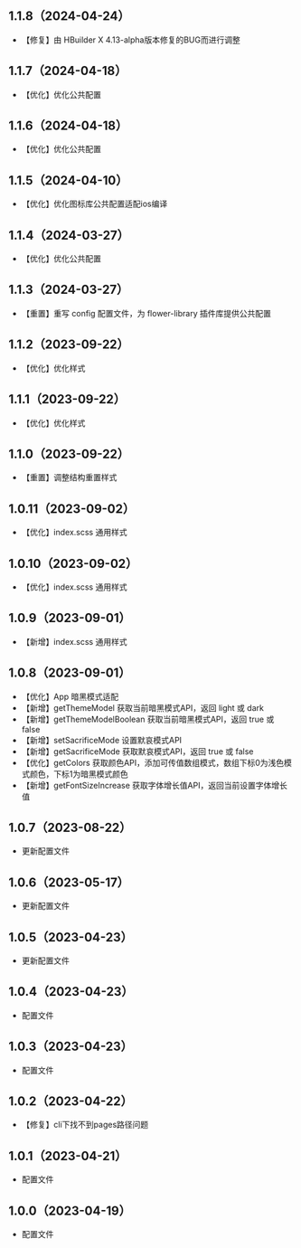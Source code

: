 ## 1.1.8（2024-04-24）
- 【修复】由 HBuilder X 4.13-alpha版本修复的BUG而进行调整
## 1.1.7（2024-04-18）
- 【优化】优化公共配置
## 1.1.6（2024-04-18）
- 【优化】优化公共配置
## 1.1.5（2024-04-10）
- 【优化】优化图标库公共配置适配ios编译
## 1.1.4（2024-03-27）
- 【优化】优化公共配置
## 1.1.3（2024-03-27）
- 【重置】重写 config 配置文件，为 flower-library 插件库提供公共配置
## 1.1.2（2023-09-22）
- 【优化】优化样式
## 1.1.1（2023-09-22）
- 【优化】优化样式
## 1.1.0（2023-09-22）
- 【重置】调整结构重置样式
## 1.0.11（2023-09-02）
- 【优化】index.scss 通用样式
## 1.0.10（2023-09-02）
- 【优化】index.scss 通用样式
## 1.0.9（2023-09-01）
- 【新增】index.scss 通用样式
## 1.0.8（2023-09-01）
- 【优化】App 暗黑模式适配
- 【新增】getThemeModel 获取当前暗黑模式API，返回 light 或 dark
- 【新增】getThemeModelBoolean 获取当前暗黑模式API，返回 true 或 false
- 【新增】setSacrificeMode 设置默哀模式API
- 【新增】getSacrificeMode 获取默哀模式API，返回 true 或 false 
- 【优化】getColors 获取颜色API，添加可传值数组模式，数组下标0为浅色模式颜色，下标1为暗黑模式颜色
- 【新增】getFontSizeIncrease 获取字体增长值API，返回当前设置字体增长值
## 1.0.7（2023-08-22）
- 更新配置文件
## 1.0.6（2023-05-17）
- 更新配置文件
## 1.0.5（2023-04-23）
- 更新配置文件
## 1.0.4（2023-04-23）
- 配置文件
## 1.0.3（2023-04-23）
- 配置文件
## 1.0.2（2023-04-22）
- 【修复】cli下找不到pages路径问题
## 1.0.1（2023-04-21）
- 配置文件
## 1.0.0（2023-04-19）
- 配置文件
